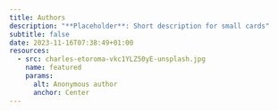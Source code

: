 ```yaml
---
title: Authors
description: "**Placeholder**: Short description for small cards"
subtitle: false
date: 2023-11-16T07:38:49+01:00
resources:
  - src: charles-etoroma-vkc1YLZ50yE-unsplash.jpg
    name: featured
    params:
      alt: Anonymous author
      anchor: Center
---
```

